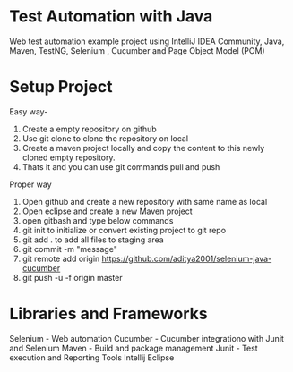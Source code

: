 # Test Automation with Java
Web test automation example project using IntelliJ IDEA Community, Java, Maven, TestNG, Selenium , Cucumber and Page Object Model (POM)

# Setup Project 
Easy way-
1) Create a empty repository on github
2) Use git clone to clone the repository on local
3) Create a maven project locally and copy the content to this newly cloned empty repository.
4) Thats it and you can use git commands pull and push

Proper way
1) Open github and create a new repository with same name as local
2) Open eclipse and create a new Maven project
3) open gitbash and type below commands
4) git init to initialize or convert existing project to git repo
5) git add . to add all files to staging area
6) git commit -m "message"
7) git remote add origin https://github.com/aditya2001/selenium-java-cucumber
8) git push -u -f origin master

# Libraries and Frameworks
Selenium - Web automation
Cucumber - Cucumber integrationo with Junit and Selenium
Maven - Build and package management
Junit - Test execution and Reporting
Tools
Intellij
Eclipse
